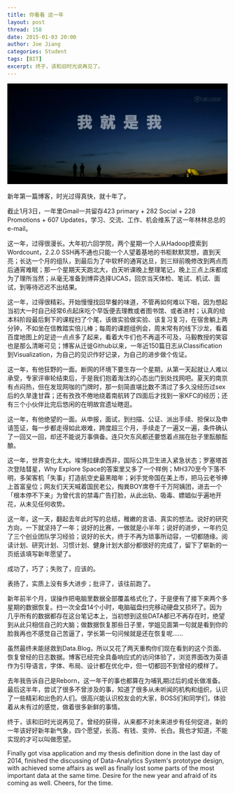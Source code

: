 ```yaml
---
title: 你看看 这一年
layout: post
thread: 158
date: 2015-01-03 20:00
author: Joe Jiang
categories: Student
tags: [BIT]
excerpt: 终于，该和旧时光说再见了。
---
```


![](/assets/2015-01-03-Goodbye-My-Old-Times.png)

新年第一篇博客，时光过得真快，就十年了。

截止1月3日，一年里Gmail一共留存423 primary + 282 Social + 228 Promotions + 607 Updates，学习、交流、工作、机会维系了这一年林林总总的e-mail。

这一年，过得很漫长。大年初六回学院，两个星期一个人从Hadoop摸索到Wordcount，2.2.0 SSH再不通也只能一个人望着基地的书柜默默冥想，直到天亮；长达一个月的组队，到最后为了中软杯的通宵达旦，到三辩前晚修改到两点而后通宵难眠；那一个星期天天跑北大，白天听课晚上整理笔记，晚上三点上床都成为了理所当然；从毫无准备到博弈选择UCAS，回京当天体检、笔试、机试、面试，到等待迟迟不出结果。

这一年，过得很精彩。开始慢慢找回早餐的味道，不管再如何难以下咽，因为想起当初大一时自己经常6点起床吃个早饭便去理教或者图书馆、或者进村；认真的给本科阶段最后剩下的课程扫了个尾，该做实验做实验、该复习复习，在宿舍躺上两分钟，不如坐在信教踏实倍儿棒；每周的课题组例会，周末常有的线下沙龙，看着百度地图上的足迹一点点多了起来，看着大牛们也不再遥不可及，马毅教授的笑容也是那么清晰可见；博客从迁徙Github以来，一年近150篇日志从Classification到Visualization，为自己的见识作好记录，为自己的进步做个佐证。

这一年，有他狂野的一面。断网的环境下要生存一个星期，从第一天起就让人难以承受，专家评审轮结束后，于是我们抱着淘汰的心态出门到处找网吧。夏天的南京有点闷热，但在发现网咖的门牌时，那一刻简直堪比数不清过了多久没经历过sex后的久旱逢甘霖；还有孜孜不倦地绕着南航转了四面后才找到一家KFC的经历；还有三个小伙伴比完后悠闲的在明故宫遗址瞎逛。

这一年，有他绝望的一面。从申报，面试，到扫描、公证、派出手续、担保以及申请签证，每一步都走得如此艰难，跨度超三个月，手续走了一遍又一遍，条件确认了一回又一回，却还不能说万事俱备。连只欠东风都还要悠着点揣在肚子里酝酿酝酿。

这一年，世界变化太大。埃博拉肆虐西非，国际公共卫生进入紧急状态；罗塞塔首次登陆彗星，Why Explore Space的答案里又多了一个样例；MH370至今下落不明，多架客机「失事」打造航空史最黑暗年；剁手党帝国在美上市，把马云老爷捧上首富皇位；网友们天天喊着国民老公，掏粪BOY席卷千千万阿姨团，进去一个「根本停不下来」为曾代言的禁毒广告打脸，从此出轨、吸毒、嫖娼似乎遍地开花，从未见任何收势。

这一年，这一天，翻起去年此时写的总结，稚嫩的言语、真实的想法。说好的研究方向，一下就坚持了一年；说好的比赛，一做就是小半年；说好的进步，一年约见了三个创业团队学习经验；说好的长大，终于不再为琐事所动容，一切都随缘。阅读计划、研究计划、习惯计划、健身计划大部分都很好的完成了，留下了崭新的一页纸该填写新年愿望了。

成功了，巧了；失败了，应该的。

表扬了，实质上没有多大进步；批评了，该往前跑了。

新年前半个月，误操作把电脑里数据全部覆盖格式化了，于是便有了接下来两个多星期的数据恢复。扫一次全盘14个小时，电脑磁盘扫完移动硬盘又损坏了。因为几乎所有的数据都存在这台笔记本上，当初想到这些DATA都已不再存在时，绝望到从此只相信自己的大脑；做数据恢复那些日子里，学姐见面第一句就是看到你的脸我再也不感觉自己苦逼了，学长第一句问候就是还在恢复呢……

虽然最终未能拯救到Data.Blog，所以又花了两天重构你们现在看到的这个页面、恢复曾经的日志数据。博客已经完全具备响应式的访问体验了，浏览界面改为英语作为引导语言，字体、布局、设计都在优化中，但一切都回不到曾经的模样了。

去年我告诉自己是Reborn，这一年干的事也都算在为哺乳期过后的成长做准备。最后这半年，尝试了很多不曾涉及的事，知道了很多从未听闻的机构和组织，认识了一些精彩和出色的人们。很高兴能认识校友会的大家，BOSS们和同学们，体验着从未有过的感觉，做着很多新鲜的事情。

终于，该和旧时光说再见了。曾经的获得，从来都不对未来进步有任何促进，新的一年该好好新年新气象，四个愿望，长高、有钱、变帅、长白。我也才知道，不能实现的才可以叫做愿望。

Finally got visa application and my thesis definition done in the last day of 2014, finished the discussing of Data-Analytics System's prototype design, with achieved some affairs as well as finally lost some parts of the most important data at the same time. Desire for the new year and afraid of its coming as well. Cheers, for the time.